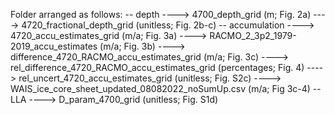 Folder arranged as follows:
-- depth
----> 4700_depth_grid (m; Fig. 2a)
----> 4720_fractional_depth_grid (unitless; Fig. 2b-c)
-- accumulation
----> 4720_accu_estimates_grid (m/a; Fig. 3a)
----> RACMO_2_3p2_1979-2019_accu_estimates (m/a; Fig. 3b)
----> difference_4720_RACMO_accu_estimates_grid (m/a; Fig. 3c)
----> rel_difference_4720_RACMO_accu_estimates_grid (percentages; Fig. 4)
----> rel_uncert_4720_accu_estimates_grid (unitless; Fig. S2c)
----> WAIS_ice_core_sheet_updated_08082022_noSumUp.csv (m/a; Fig 3c-4)
-- LLA
----> D_param_4700_grid (unitless; Fig. S1d)
